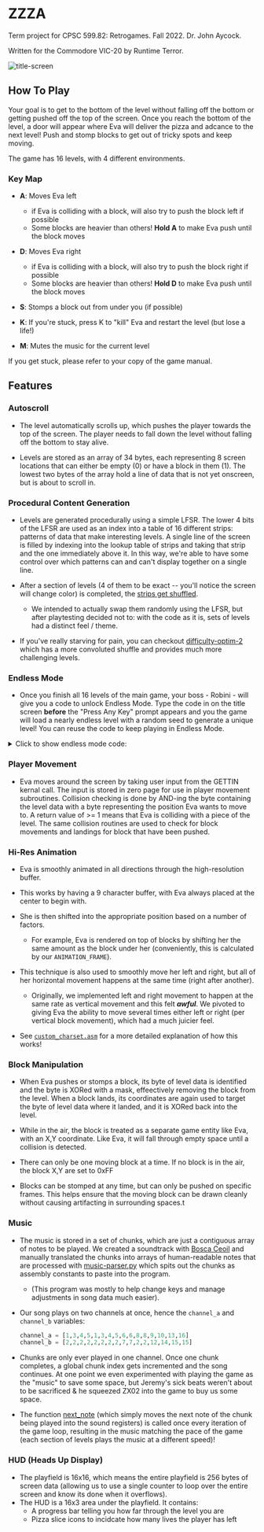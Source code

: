 # ZZZA
Term project for CPSC 599.82: Retrogames.  Fall 2022.  Dr. John Aycock.

Written for the Commodore VIC-20 by Runtime Terror.

![title-screen](assets/title-screen.png)


## How To Play
Your goal is to get to the bottom of the level without falling off the bottom or getting pushed off the top of the screen.
Once you reach the bottom of the level, a door will appear where Eva will deliver the pizza and adcance to the next level!
Push and stomp blocks to get out of tricky spots and keep moving.

The game has 16 levels, with 4 different environments.
### Key Map
* **A**: Moves Eva left
    - if Eva is colliding with a block, will also try to push the block left if possible
    - Some blocks are heavier than others!  **Hold A** to make Eva push until the block moves
* **D**: Moves Eva right
    - if Eva is colliding with a block, will also try to push the block right if possible
    - Some blocks are heavier than others!  **Hold D** to make Eva push until the block moves

* **S**: Stomps a block out from under you (if possible)

* **K**: If you're stuck, press K to "kill" Eva and restart the level (but lose a life!)

* **M**: Mutes the music for the current level

If you get stuck, please refer to your copy of the game manual.

## Features


### Autoscroll
* The level automatically scrolls up, which pushes the player towards the top of the screen.  The player needs to fall down the level without falling off the bottom to stay alive.

* Levels are stored as an array of 34 bytes, each representing 8 screen locations that can either be empty (0) or have a block in them (1). The lowest two bytes of the array hold a line of data that is not yet onscreen, but is about to scroll in.
### Procedural Content Generation
* Levels are generated procedurally using a simple LFSR. The lower 4 bits of the LFSR are used as an index into a table of 16 different strips: patterns of data that make interesting levels. A single line of the screen is filled by indexing into the lookup table of strips and taking that strip and the one immediately above it. In this way, we're able to have some control over which patterns can and can't display together on a single line.

* After a section of levels (4 of them to be exact -- you'll notice the screen will change color) is completed, the [strips get shuffled](https://gitlab.cpsc.ucalgary.ca/emily.baird/cpsc-599-retrogames/-/blob/main/zzza/level-init.asm#L23). 
  * We intended to actually swap them randomly using the LFSR, but after playtesting decided not to: with the code as it is, sets of levels had a distinct feel / theme.

* If you've really starving for pain, you can checkout [difficulty-optim-2](https://gitlab.cpsc.ucalgary.ca/emily.baird/cpsc-599-retrogames/-/tree/difficulty-optim-2) which has a more convoluted shuffle and provides much more challenging levels. 

### Endless Mode

* Once you finish all 16 levels of the main game, your boss - Robini - will give you a code to unlock Endless Mode.  Type the code in on the title screen **before** the "Press Any Key" prompt appears and you the game will load a nearly endless level with a random seed to generate a unique level!  You can reuse the code to keep playing in Endless Mode.

<details>
  <summary>Click to show endless mode code:</summary>
  EVA
</details>

### Player Movement
* Eva moves around the screen by taking user input from the GETTIN kernal call.  The input is stored in zero page for use in player movement subroutines.  Collision checking is done by AND-ing the byte containing the level data with a byte representing the position Eva wants to move to.  A return value of >= 1 means that Eva is colliding with a piece of the level.  The same collision routines are used to check for block movements and landings for block that have been pushed.
### Hi-Res Animation

* Eva is smoothly animated in all directions through the high-resolution buffer.

* This works by having a 9 character buffer, with Eva always placed at the center to begin with. 

* She is then shifted into the appropriate position based on a number of factors. 
  * For example, Eva is rendered on top of blocks by shifting her the same amount as the block under her (conveniently, this is calculated by our `ANIMATION_FRAME`).

* This technique is also used to smoothly move her left and right, but all of her horizontal movement happens at the same time (right after another).
  * Originally, we implemented left and right movement to happen at the same rate as vertical movement and this felt ***awful***. We pivoted to giving Eva the ability to move several times either left or right (per vertical block movement), which had a much juicier feel.

* See [`custom_charset.asm`](https://gitlab.cpsc.ucalgary.ca/emily.baird/cpsc-599-retrogames/-/blob/main/zzza/custom_charset.asm) for a more detailed explanation of how this works!

### Block Manipulation
*  When Eva pushes or stomps a block, its byte of level data is identified and the byte is XORed with a mask, effeectively removing the block from the level. When a block lands, its coordinates are again used to target the byte of level data where it landed, and it is XORed back into the level.

* While in the air, the block is treated as a separate game entity like Eva, with an X,Y coordinate. Like Eva, it will fall through empty space until a collision is detected.

* There can only be one moving block at a time. If no block is in the air, the block X,Y are set to 0xFF

* Blocks can be stomped at any time, but can only be pushed on specific frames. This helps ensure that the moving block can be drawn cleanly without causing artifacting in surrounding spaces.t 

### Music

* The music is stored in a set of chunks, which are just a contiguous array of notes to be played. We created a soundtrack with [Bosca Ceoil](https://boscaceoil.net/) and manually translated the chunks into arrays of human-readable notes that are processed with [music-parser.py](https://gitlab.cpsc.ucalgary.ca/emily.baird/cpsc-599-retrogames/-/blob/main/zzza/tools/music-parser.py) which spits out the chunks as assembly constants to paste into the program. 
  * (This program was mostly to help change keys and manage adjustments in song data much easier).

* Our song plays on two channels at once, hence the `channel_a` and `channel_b` variables:

  ```python
  channel_a = [1,3,4,5,1,3,4,5,6,6,8,8,9,10,13,16]
  channel_b = [2,2,2,2,2,2,2,2,7,7,2,2,12,14,15,15]
  ```
* Chunks are only ever played in one channel. Once one chunk completes, a global chunk index gets incremented and the song continues. At one point we even experimented with playing the game as the "music" to save some space, but Jeremy's sick beats weren't about to be sacrificed & he squeezed ZX02 into the game to buy us some space.

* The function [next_note](https://gitlab.cpsc.ucalgary.ca/emily.baird/cpsc-599-retrogames/-/blob/main/zzza/sound.asm#L22) (which simply moves the next note of the chunk being played into the sound registers) is called once every iteration of the game loop, resulting in the music matching the pace of the game (each section of levels plays the music at a different speed)!

### HUD (Heads Up Display)
* The playfield is 16x16, which means the entire playfield is 256 bytes of screen data (allowing us to use a single counter to loop over the entire screen and know its done when it overflows).
* The HUD is a 16x3 area under the playfield.  It contains:
    - A progress bar telling you how far through the level you are
    - Pizza slice icons to incidcate how many lives the player has left